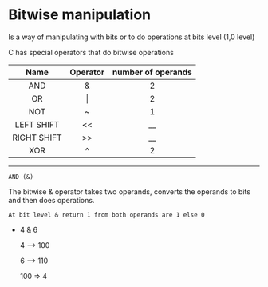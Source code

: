 # Bitwise manipulation

Is a way of manipulating with bits or to do operations at bits level (1,0 level)

C has special operators that do bitwise operations

|Name | Operator | number of operands|
| :------: | :------: | :------: | 
| AND| & | 2|
| OR| \||2|
NOT|~| 1|
LEFT SHIFT|<<|__|
RIGHT SHIFT|>>|__|
XOR|^|2|

***
`AND (&)`

The bitwise & operator takes two operands, converts the operands to bits and then does operations.

`At bit level & return 1 from both operands are 1 else 0`

- 4 & 6

    4 --> 100

    6 --> 110
    
    100 => 4




